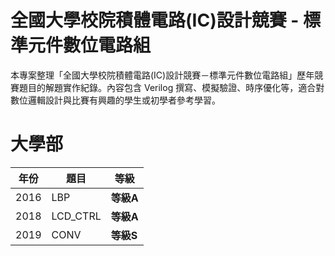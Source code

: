 # 全國大學校院積體電路(IC)設計競賽 - 標準元件數位電路組
本專案整理「全國大學校院積體電路(IC)設計競賽－標準元件數位電路組」歷年競賽題目的解題實作紀錄。內容包含 Verilog  撰寫、模擬驗證、時序優化等，適合對數位邏輯設計與比賽有興趣的學生或初學者參考學習。
# 大學部
 
| 年份 | 題目          |   等級   |
|------|--------------|----------|
| 2016 | LBP          | **等級A** |
| 2018 | LCD_CTRL     | **等級A** |
| 2019 | CONV         | **等級S** |
